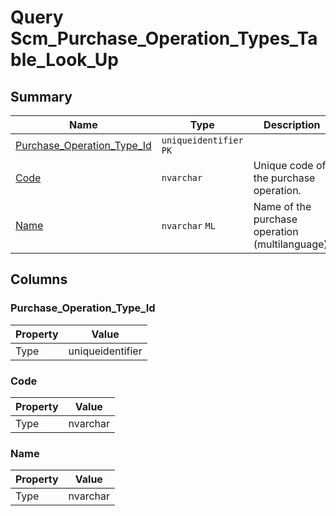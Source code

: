 # Query Scm_Purchase_Operation_Types_Table_Look_Up


## Summary

| Name | Type | Description |
| - | - | --- |
|[Purchase_Operation_Type_Id](#purchase_operation_type_id)|`uniqueidentifier` `PK`||
|[Code](#code)|`nvarchar` |Unique code of the purchase operation.|
|[Name](#name)|`nvarchar` `ML`|Name of the purchase operation (multilanguage).|

## Columns

### Purchase_Operation_Type_Id

| Property | Value |
| - | - |
|Type|uniqueidentifier|

### Code

| Property | Value |
| - | - |
|Type|nvarchar|

### Name

| Property | Value |
| - | - |
|Type|nvarchar|


